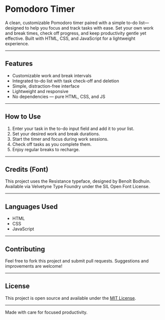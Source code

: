 # Pomodoro Timer

A clean, customizable Pomodoro timer paired with a simple to-do list—designed to help you focus and track tasks with ease. Set your own work and break times, check off progress, and keep productivity gentle yet effective. Built with HTML, CSS, and JavaScript for a lightweight experience.

---

## Features

- Customizable work and break intervals  
- Integrated to-do list with task check-off and deletion  
- Simple, distraction-free interface  
- Lightweight and responsive  
- No dependencies — pure HTML, CSS, and JS  

---

## How to Use

1. Enter your task in the to-do input field and add it to your list.  
2. Set your desired work and break durations.  
3. Start the timer and focus during work sessions.  
4. Check off tasks as you complete them.  
5. Enjoy regular breaks to recharge.  

---

## Credits (Font)

This project uses the Resistance typeface, designed by Benoît Bodhuin.
Available via Velvetyne Type Foundry under the SIL Open Font License.

---

## Languages Used

- HTML  
- CSS  
- JavaScript  

---

## Contributing

Feel free to fork this project and submit pull requests. Suggestions and improvements are welcome!

---

## License

This project is open source and available under the [MIT License](LICENSE).

---

Made with care for focused productivity.

